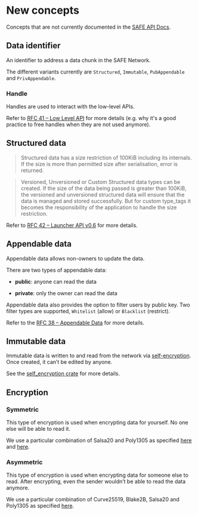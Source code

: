 # New concepts

Concepts that are not currently documented in the [SAFE API Docs](https://api.safedev.org).

## Data identifier

An identifier to address a data chunk in the SAFE Network.

The different variants currently are `Structured`, `Immutable`, `PubAppendable` and `PrivAppendable`.

### Handle

Handles are used to interact with the low-level APIs.

Refer to [RFC 41 – Low Level API](https://github.com/maidsafe/rfcs/blob/master/text/0041-low-level-api/0041-low-level-api.md#choice-of-api) for more details (e.g. why it's a good practice to free handles when they are not used anymore).

## Structured data

> Structured data has a size restriction of 100KiB including its internals. If the size is more than permitted size after serialisation, error is returned.

> Versioned, Unversioned or Custom Structured data types can be created. If the size of the data being passed is greater than 100KiB, the versioned and unversioned structured data will ensure that the data is managed and stored successfully. But for custom type_tags it becomes the responsibility of the application to handle the size restriction.

Refer to [RFC 42 – Launcher API v0.6](https://github.com/maidsafe/rfcs/blob/master/text/0042-launcher-api-v0.6/api/structured_data.md) for more details.

## Appendable data

Appendable data allows non-owners to update the data.

There are two types of appendable data:

- **public**: anyone can read the data

- **private**: only the owner can read the data

Appendable data also provides the option to filter users by public key. Two filter types are supported, `Whitelist` (allow) or `Blacklist` (restrict).

Refer to the [RFC 38 – Appendable Data](https://github.com/maidsafe/rfcs/blob/master/text/0038-appendable-data/0038-appendable-data.md) for more details.

## Immutable data

Immutable data is written to and read from the network via [self-encryption](https://safenetwork.wiki/en/Security_-_Self_encryption). Once created, it can’t be edited by anyone.

See the [self_encryption crate](https://github.com/maidsafe/self_encryption) for more details.

## Encryption

### Symmetric

This type of encryption is used when encrypting data for yourself. No one else will be able to read it.

We use a particular combination of Salsa20 and Poly1305 as specified [here](http://docs.maidsafe.net/rust_sodium/master/rust_sodium/crypto/secretbox/xsalsa20poly1305/index.html) and [here](http://nacl.cr.yp.to/valid.html).

### Asymmetric

This type of encryption is used when encrypting data for someone else to read. After encrypting, even the sender wouldn’t be able to read the data anymore.

We use a particular combination of Curve25519, Blake2B, Salsa20 and Poly1305 as specified [here](http://docs.maidsafe.net/rust_sodium/master/rust_sodium/crypto/sealedbox/curve25519blake2bxsalsa20poly1305/index.html).
